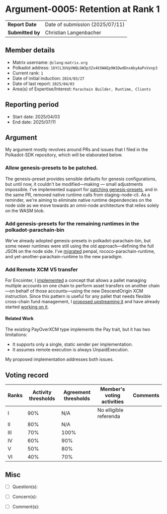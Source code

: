 # Argument-0005: Retention at Rank 1

|                 |                                 |
| --------------- |---------------------------------|
| **Report Date** | Date of submission (2025/07/11) |
| **Submitted by**| Christian Langenbacher          |


## Member details

- Matrix username: `@clang:matrix.org`
- Polkadot address: `16YCL3UVpVWQLGW3p3Zx4k5WAEp9W1DwdDnxAbyAaPxVxnp3`
- Current rank: `1`
- Date of initial induction: `2024/03/27`
- Date of last report: `2025/04/03`
- Area(s) of Expertise/Interest: `Parachain Builder, Runtime, Clients`


## Reporting period

- Start date: 2025/04/03
- End date: 2025/07/11


## Argument
My argument mostly revolves around PRs and issues that I filed in the Polkadot-SDK repository, which will be elaborated below.

### Allow genesis-presets to be patched.
The genesis-preset provides sensible defaults for genesis configurations, but until now, it couldn't be modified—making — small adjustments impossible. I’ve implemented support for [patching genesis-presets](https://github.com/paritytech/polkadot-sdk/pull/8323), and in the same PR, removed native runtime calls from staging-node-cli. As a reminder, we're aiming to eliminate native runtime dependencies on the node side as we move towards an omni-node architecture that relies solely on the WASM blob.

### Add genesis-presets for the remaining runtimes in the polkadot-parachain-bin
We've already adopted genesis-presets in polkadot-parachain-bin, but some newer runtimes were still using the old approach—defining the full JSON on the node side. I’ve [migrated](https://github.com/paritytech/polkadot-sdk/pull/8426) penpal, rococo-parachain-runtime, and yet-another-parachain-runtime to the new paradigm.

### Add Remote XCM V5 transfer
For Encointer, I [implemented](https://github.com/paritytech/polkadot-sdk/pull/9173) a concept that allows a pallet managing multiple accounts on one chain to perform asset transfers on another chain—on behalf of those accounts—using the new DescendOrigin XCM instruction. Since this pattern is useful for any pallet that needs flexible cross-chain fund management, I [proposed upstreaming it](https://github.com/paritytech/polkadot-sdk/issues/9170) and have already started [working on it](https://github.com/paritytech/polkadot-sdk/pull/9173).

#### Related Work
The existing PayOverXCM type implements the Pay trait, but it has two limitations:
* It supports only a single, static sender per implementation. 
* It assumes remote execution is always UnpaidExecution.

My proposed implementation addresses both issues.


## Voting record

|  Ranks | Activity thresholds | Agreement thresholds | Member's voting activities | Comments |
|---|---|----------------------|----------------------------|---|
|I  |90%   | N/A                  | No elligible referenda     |  |
|II |80%   | N/A                  |                            |  |
|III|70%   | 100%                 |                            |  |
|IV |60%   | 90%                  |                            |  |
|V  |50%   | 80%                  |                            |  |
|VI |40%   | 70%                  |                            |  |


## Misc

- [ ] Question(s):

- [ ] Concern(s):

- [ ] Comment(s):
